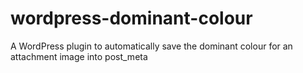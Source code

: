 # wordpress-dominant-colour
A WordPress plugin to automatically save the dominant colour for an attachment image into post_meta
